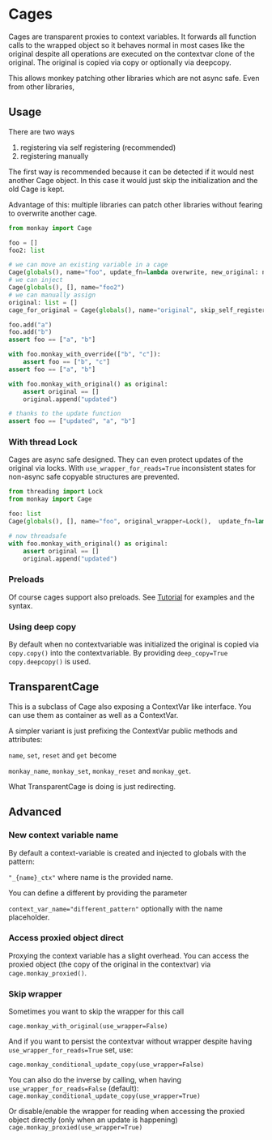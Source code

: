 # Cages

Cages are transparent proxies to context variables. It forwards all function calls to the wrapped object so it behaves
normal in most cases like the original despite all operations are executed on the contextvar clone of the original.
The original is copied via copy or optionally via deepcopy.

This allows monkey patching other libraries which are not async safe. Even from other libraries,

## Usage

There are two ways

1. registering via self registering (recommended)
2. registering manually

The first way is recommended because it can be detected if it would nest another Cage object.
In this case it would just skip the initialization and the old Cage is kept.

Advantage of this: multiple libraries can patch other libraries without fearing to overwrite another cage.

``` python
from monkay import Cage

foo = []
foo2: list

# we can move an existing variable in a cage
Cage(globals(), name="foo", update_fn=lambda overwrite, new_original: new_original+overwrite)
# we can inject
Cage(globals(), [], name="foo2")
# we can manually assign
original: list = []
cage_for_original = Cage(globals(), name="original", skip_self_register=True)

foo.add("a")
foo.add("b")
assert foo == ["a", "b"]

with foo.monkay_with_override(["b", "c"]):
    assert foo == ["b", "c"]
assert foo == ["a", "b"]

with foo.monkay_with_original() as original:
    assert original == []
    original.append("updated")

# thanks to the update function
assert foo == ["updated", "a", "b"]
```

### With thread Lock

Cages are async safe designed. They can even protect updates of the original via locks.
With `use_wrapper_for_reads=True` inconsistent states for non-async safe copyable structures are prevented.

``` python
from threading import Lock
from monkay import Cage

foo: list
Cage(globals(), [], name="foo", original_wrapper=Lock(),  update_fn=lambda overwrite, new_original: new_original+overwrite)

# now threadsafe
with foo.monkay_with_original() as original:
    assert original == []
    original.append("updated")
```

### Preloads

Of course cages support also preloads. See [Tutorial](./tutorial.md) for examples and the syntax.


### Using deep copy

By default when no contextvariable was initialized the original is copied via `copy.copy()` into the contextvariable.
By providing `deep_copy=True` `copy.deepcopy()` is used.


## TransparentCage

This is a subclass of Cage also exposing a ContextVar like interface. You can use them as container as well as a
ContextVar.

A simpler variant is just prefixing the ContextVar public methods and attributes:

`name`, `set`, `reset` and `get` become

`monkay_name`, `monkay_set`, `monkay_reset` and `monkay_get`.

What TransparentCage is doing is just redirecting.

## Advanced

### New context variable name

By default a context-variable is created and injected to globals with the pattern:

`"_{name}_ctx"` where name is the provided name.

You can define a different by providing the parameter

`context_var_name="different_pattern"` optionally with the name placeholder.

### Access proxied object direct

Proxying the context variable has a slight overhead. You can access the proxied object (the copy of the original in the contextvar)
via `cage.monkay_proxied()`.

### Skip wrapper

Sometimes you want to skip the wrapper for this call

`cage.monkay_with_original(use_wrapper=False)`

And if you want to persist the contextvar without wrapper despite having `use_wrapper_for_reads=True` set, use:

`cage.monkay_conditional_update_copy(use_wrapper=False)`

You can also do the inverse by calling, when having `use_wrapper_for_reads=False` (default):
`cage.monkay_conditional_update_copy(use_wrapper=True)`

Or disable/enable the wrapper for reading when accessing the proxied object directly (only when an update is happening)
`cage.monkay_proxied(use_wrapper=True)`
